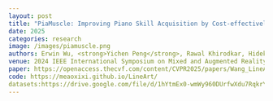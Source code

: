 ```yaml
---
layout: post
title: "PiaMuscle: Improving Piano Skill Acquisition by Cost-effectively Estimating and Visualizing Activities of Miniature Hand Muscles"
date: 2025
categories: research
image: /images/piamuscle.png
authors: Erwin Wu, <strong>Yichen Peng</strong>, Rawal Khirodkar, Hideki Koike, Kris Kitani
venue: 2024 IEEE International Symposium on Mixed and Augmented Reality Adjunct (ISMAR 2024 workshop)
paper: https://openaccess.thecvf.com/content/CVPR2025/papers/Wang_LineArt_A_Knowledge-guided_Training-free_High-quality_Appearance_Transfer_for_Design_Drawing_CVPR_2025_paper.pdf
code: https://meaoxixi.github.io/LineArt/
datasets:https://drive.google.com/file/d/1hYtmEx0-wmWy960DUrfwXdu7RqkrYP2a/view
---
```





